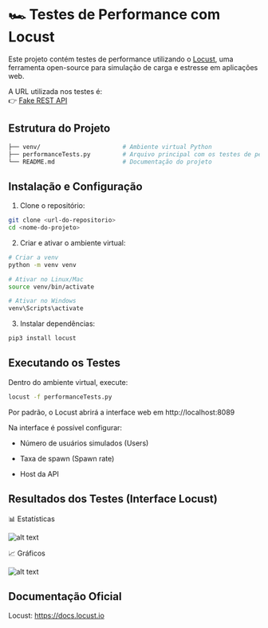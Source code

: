 # 🏎️ Testes de Performance com Locust

Este projeto contém testes de performance utilizando o [Locust](https://docs.locust.io/), uma ferramenta open-source para simulação de carga e estresse em aplicações web.

A URL utilizada nos testes é:  
👉 [Fake REST API](http://fakerestapi.azurewebsites.net/index.html)

## Estrutura do Projeto
```Bash
├── venv/                       # Ambiente virtual Python  
├── performanceTests.py         # Arquivo principal com os testes de performance  
└── README.md                   # Documentação do projeto
```

## Instalação e Configuração

1. Clone o repositório:  
```bash
git clone <url-do-repositorio>
cd <nome-do-projeto>
```

2. Criar e ativar o ambiente virtual:
```bash
# Criar a venv
python -m venv venv

# Ativar no Linux/Mac
source venv/bin/activate

# Ativar no Windows
venv\Scripts\activate
```
3. Instalar dependências:
```bash
pip3 install locust
```

## Executando os Testes
Dentro do ambiente virtual, execute:
```bash
locust -f performanceTests.py
````

Por padrão, o Locust abrirá a interface web em http://localhost:8089

Na interface é possível configurar:

- Número de usuários simulados (Users)

- Taxa de spawn (Spawn rate)

- Host da API

## Resultados dos Testes (Interface Locust)

📊 Estatísticas

![alt text](results/statistics.png)

📈 Gráficos

![alt text](results/charts.png)

## Documentação Oficial

Locust: https://docs.locust.io